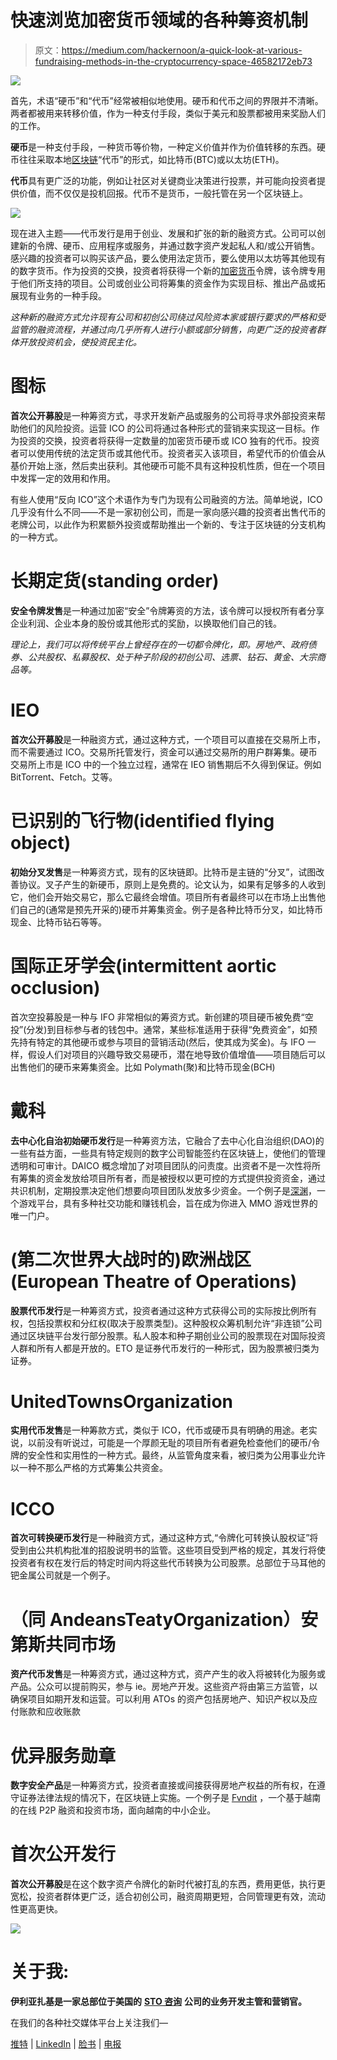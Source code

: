 # 快速浏览加密货币领域的各种筹资机制

> 原文：<https://medium.com/hackernoon/a-quick-look-at-various-fundraising-methods-in-the-cryptocurrency-space-46582172eb73>

![](img/8200d40566590fc284b09f402b0d1e02.png)

首先，术语“硬币”和“代币”经常被相似地使用。硬币和代币之间的界限并不清晰。两者都被用来转移价值，作为一种支付手段，类似于美元和股票都被用来奖励人们的工作。

**硬币**是一种支付手段，一种货币等价物，一种定义价值并作为价值转移的东西。硬币往往采取本地[区块链](https://hackernoon.com/tagged/blockchain)“代币”的形式，如比特币(BTC)或以太坊(ETH)。

**代币**具有更广泛的功能，例如让社区对关键商业决策进行投票，并可能向投资者提供价值，而不仅仅是投机回报。代币不是货币，一般托管在另一个区块链上。

![](img/54bfa5738ae420139fa455f1c8882481.png)

现在进入主题——代币发行是用于创业、发展和扩张的新的融资方式。公司可以创建新的令牌、硬币、应用程序或服务，并通过数字资产发起私人和/或公开销售。感兴趣的投资者可以购买该产品，要么使用法定货币，要么使用以太坊等其他现有的数字货币。作为投资的交换，投资者将获得一个新的[加密货币](https://hackernoon.com/tagged/cryptocurrency)令牌，该令牌专用于他们所支持的项目。公司或创业公司将筹集的资金作为实现目标、推出产品或拓展现有业务的一种手段。

*这种新的融资方式允许现有公司和初创公司绕过风险资本家或银行要求的严格和受监管的融资流程，并通过向几乎所有人进行小额或部分销售，向更广泛的投资者群体开放投资机会，使投资民主化。*

# 图标

**首次公开募股**是一种筹资方式，寻求开发新产品或服务的公司将寻求外部投资来帮助他们的风险投资。运营 ICO 的公司将通过各种形式的营销来实现这一目标。作为投资的交换，投资者将获得一定数量的加密货币硬币或 ICO 独有的代币。投资者可以使用传统的法定货币或其他代币。投资者买入该项目，希望代币的价值会从基价开始上涨，然后卖出获利。其他硬币可能不具有这种投机性质，但在一个项目中发挥一定的效用和作用。

有些人使用“反向 ICO”这个术语作为专门为现有公司融资的方法。简单地说，ICO 几乎没有什么不同——不是一家初创公司，而是一家向感兴趣的投资者出售代币的老牌公司，以此作为积累额外投资或帮助推出一个新的、专注于区块链的分支机构的一种方式。

# 长期定货(standing order)

**安全令牌发售**是一种通过加密“安全”令牌筹资的方法，该令牌可以授权所有者分享企业利润、企业本身的股份或其他形式的奖励，以换取他们自己的钱。

*理论上，我们可以将传统平台上曾经存在的一切都令牌化，即。房地产、政府债券、公共股权、私募股权、处于种子阶段的初创公司、选票、钻石、黄金、大宗商品等。*

# IEO

**首次公开募股**是一种融资方式，通过这种方式，一个项目可以直接在交易所上市，而不需要通过 ICO。交易所托管发行，资金可以通过交易所的用户群筹集。硬币交易所上市是 ICO 中的一个独立过程，通常在 IEO 销售期后不久得到保证。例如 BitTorrent、Fetch。艾等。

# 已识别的飞行物(identified flying object)

**初始分叉发售**是一种筹资方式，现有的区块链即。比特币是主链的“分叉”，试图改善协议。叉子产生的新硬币，原则上是免费的。论文认为，如果有足够多的人收到它，他们会开始交易它，那么它最终会增值。项目所有者最终可以在市场上出售他们自己的(通常是预先开采的)硬币并筹集资金。例子是各种比特币分叉，如比特币现金、比特币钻石等等。

# 国际正牙学会(intermittent aortic occlusion)

首次空投募股是一种与 IFO 非常相似的筹资方式。新创建的项目硬币被免费“空投”(分发)到目标参与者的钱包中。通常，某些标准适用于获得“免费资金”，如预先持有特定的其他硬币或参与项目的营销活动(然后，使其成为奖金)。与 IFO 一样，假设人们对项目的兴趣导致交易硬币，潜在地导致价值增值——项目随后可以出售他们的硬币来筹集资金。比如 Polymath(聚)和比特币现金(BCH)

# 戴科

**去中心化自治初始硬币发行**是一种筹资方法，它融合了去中心化自治组织(DAO)的一些有益方面，一些具有特定规则的数字公司智能签约在区块链上，使他们的管理透明和可审计。DAICO 概念增加了对项目团队的问责度。出资者不是一次性将所有筹集的资金发放给项目所有者，而是被授权以更可控的方式提供投资资金，通过共识机制，定期投票决定他们想要向项目团队发放多少资金。一个例子是[深渊](https://www.theabyss.com/)，一个游戏平台，具有多种社交功能和赚钱机会，旨在成为你进入 MMO 游戏世界的唯一门户。

# (第二次世界大战时的)欧洲战区(European Theatre of Operations)

**股票代币发行**是一种筹资方式，投资者通过这种方式获得公司的实际按比例所有权，包括投票权和分红权(取决于股票类型)。这种股权众筹机制允许“非连锁”公司通过区块链平台发行部分股票。私人股本和种子期创业公司的股票现在对国际投资人群和所有人都是开放的。ETO 是证券代币发行的一种形式，因为股票被归类为证券。

# UnitedTownsOrganization

**实用代币发售**是一种筹款方式，类似于 ICO，代币或硬币具有明确的用途。老实说，以前没有听说过，可能是一个厚颜无耻的项目所有者避免检查他们的硬币/令牌的安全性和实用性的一种方式。最终，从监管角度来看，被归类为公用事业允许以一种不那么严格的方式筹集公共资金。

# ICCO

**首次可转换硬币发行**是一种融资方式，通过这种方式,“令牌化可转换认股权证”将受到由公共机构批准的招股说明书的监管。这些项目受到严格的规定，其发行将使投资者有权在发行后的特定时间内将这些代币转换为公司股票。总部位于马耳他的钯金属公司就是一个例子。

# （同 AndeansTeatyOrganization）安第斯共同市场

**资产代币发售**是一种筹资方式，通过这种方式，资产产生的收入将被转化为服务或产品。公众可以提前购买，参与 ie。房地产开发。这些资产将由第三方监管，以确保项目如期开发和运营。可以利用 ATOs 的资产包括房地产、知识产权以及应付账款和应收账款

# 优异服务勋章

**数字安全产品**是一种筹资方式，投资者直接或间接获得房地产权益的所有权，在遵守证券法律法规的情况下，在区块链上实施。一个例子是 [Fvndit](https://fvndit.com/) ，一个基于越南的在线 P2P 融资和投资市场，面向越南的中小企业。

# 首次公开发行

**首次公开募股**是在这个数字资产令牌化的新时代被打乱的东西，费用更低，执行更宽松，投资者群体更广泛，适合初创公司，融资周期更短，合同管理更有效，流动性更高更快。

![](img/179b87446ada1c1eaa36bed1c5d2b29b.png)

# 关于我:

**伊利亚扎基是一家总部位于美国的** [**STO 咨询**](https://moonwhale.io/sto-ico/) **公司的业务开发主管和营销官。**

在我们的各种社交媒体平台上关注我们—

[推特](https://twitter.com/MoonwhaleBV) | [LinkedIn](https://www.linkedin.com/company/moonwhalebv) | [脸书](https://www.facebook.com/MoonwhaleBV/) | [电报](https://t.me/moonwhaler)